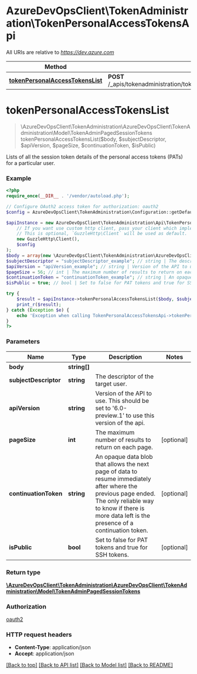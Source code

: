 # AzureDevOpsClient\TokenAdministration\TokenPersonalAccessTokensApi

All URIs are relative to *https://dev.azure.com*

Method | HTTP request | Description
------------- | ------------- | -------------
[**tokenPersonalAccessTokensList**](TokenPersonalAccessTokensApi.md#tokenPersonalAccessTokensList) | **POST** /_apis/tokenadministration/tokenpersonalaccesstokens/{subjectDescriptor} | 


# **tokenPersonalAccessTokensList**
> \AzureDevOpsClient\TokenAdministration\AzureDevOpsClient\TokenAdministration\Model\TokenAdminPagedSessionTokens tokenPersonalAccessTokensList($body, $subjectDescriptor, $apiVersion, $pageSize, $continuationToken, $isPublic)



Lists of all the session token details of the personal access tokens (PATs) for a particular user.

### Example
```php
<?php
require_once(__DIR__ . '/vendor/autoload.php');

// Configure OAuth2 access token for authorization: oauth2
$config = AzureDevOpsClient\TokenAdministration\Configuration::getDefaultConfiguration()->setAccessToken('YOUR_ACCESS_TOKEN');

$apiInstance = new AzureDevOpsClient\TokenAdministration\Api\TokenPersonalAccessTokensApi(
    // If you want use custom http client, pass your client which implements `GuzzleHttp\ClientInterface`.
    // This is optional, `GuzzleHttp\Client` will be used as default.
    new GuzzleHttp\Client(),
    $config
);
$body = array(new \AzureDevOpsClient\TokenAdministration\AzureDevOpsClient\TokenAdministration\Model\string[]()); // string[] | 
$subjectDescriptor = "subjectDescriptor_example"; // string | The descriptor of the target user.
$apiVersion = "apiVersion_example"; // string | Version of the API to use.  This should be set to '6.0-preview.1' to use this version of the api.
$pageSize = 56; // int | The maximum number of results to return on each page.
$continuationToken = "continuationToken_example"; // string | An opaque data blob that allows the next page of data to resume immediately after where the previous page ended. The only reliable way to know if there is more data left is the presence of a continuation token.
$isPublic = true; // bool | Set to false for PAT tokens and true for SSH tokens.

try {
    $result = $apiInstance->tokenPersonalAccessTokensList($body, $subjectDescriptor, $apiVersion, $pageSize, $continuationToken, $isPublic);
    print_r($result);
} catch (Exception $e) {
    echo 'Exception when calling TokenPersonalAccessTokensApi->tokenPersonalAccessTokensList: ', $e->getMessage(), PHP_EOL;
}
?>
```

### Parameters

Name | Type | Description  | Notes
------------- | ------------- | ------------- | -------------
 **body** | **string[]**|  |
 **subjectDescriptor** | **string**| The descriptor of the target user. |
 **apiVersion** | **string**| Version of the API to use.  This should be set to &#39;6.0-preview.1&#39; to use this version of the api. |
 **pageSize** | **int**| The maximum number of results to return on each page. | [optional]
 **continuationToken** | **string**| An opaque data blob that allows the next page of data to resume immediately after where the previous page ended. The only reliable way to know if there is more data left is the presence of a continuation token. | [optional]
 **isPublic** | **bool**| Set to false for PAT tokens and true for SSH tokens. | [optional]

### Return type

[**\AzureDevOpsClient\TokenAdministration\AzureDevOpsClient\TokenAdministration\Model\TokenAdminPagedSessionTokens**](../Model/TokenAdminPagedSessionTokens.md)

### Authorization

[oauth2](../../README.md#oauth2)

### HTTP request headers

 - **Content-Type**: application/json
 - **Accept**: application/json

[[Back to top]](#) [[Back to API list]](../../README.md#documentation-for-api-endpoints) [[Back to Model list]](../../README.md#documentation-for-models) [[Back to README]](../../README.md)

